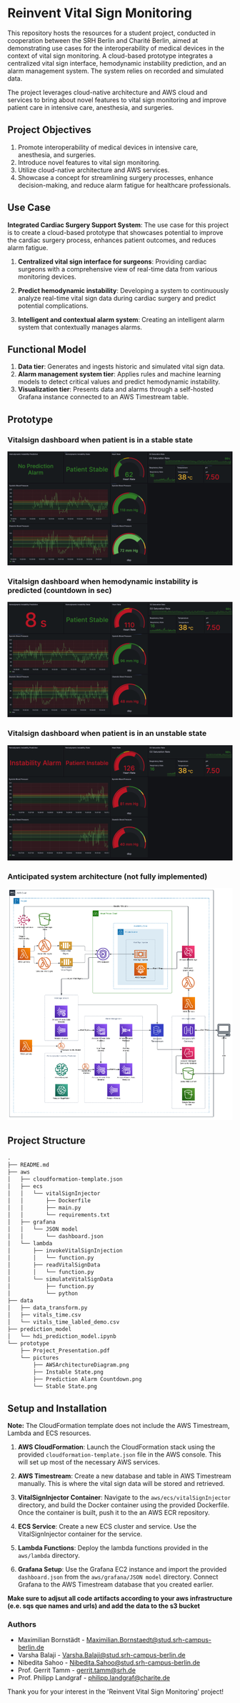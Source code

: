 # Reinvent Vital Sign Monitoring

This repository hosts the resources for a student project, conducted in cooperation between the SRH Berlin and Charité Berlin, aimed at demonstrating use cases for the interoperability of medical devices in the context of vital sign monitoring. A cloud-based prototype integrates a centralized vital sign interface, hemodynamic instability prediction, and an alarm management system. The system relies on recorded and simulated data.

The project leverages cloud-native architecture and AWS cloud and services to bring about novel features to vital sign monitoring and improve patient care in intensive care, anesthesia, and surgeries. 

## Project Objectives

1. Promote interoperability of medical devices in intensive care, anesthesia, and surgeries.
2. Introduce novel features to vital sign monitoring.
3. Utilize cloud-native architecture and AWS services.
4. Showcase a concept for streamlining surgery processes, enhance decision-making, and reduce alarm fatigue for healthcare professionals.

## Use Case

**Integrated Cardiac Surgery Support System**: The use case for this project is to create a cloud-based prototype that showcases potential to improve the cardiac surgery process, enhances patient outcomes, and reduces alarm fatigue.

1. **Centralized vital sign interface for surgeons**: Providing cardiac surgeons with a comprehensive view of real-time data from various monitoring devices.

2. **Predict hemodynamic instability**: Developing a system to continuously analyze real-time vital sign data during cardiac surgery and predict potential complications.

3. **Intelligent and contextual alarm system**: Creating an intelligent alarm system that contextually manages alarms.

## Functional Model

1. **Data tier**: Generates and ingests historic and simulated vital sign data.
2. **Alarm management system tier**: Applies rules and machine learning models to detect critical values and predict hemodynamic instability.
3. **Visualization tier**: Presents data and alarms through a self-hosted Grafana instance connected to an AWS Timestream table.

## Prototype

### Vitalsign dashboard when patient is in a stable state
![Image Alt Text](./prototype/pictures/Stable%20State.png)

### Vitalsign dashboard when hemodynamic instability is predicted (countdown in sec)
![Image Alt Text](./prototype/pictures/Prediction%20Alarm%20Countdown.png)

### Vitalsign dashboard when patient is in an unstable state
![Image Alt Text](./prototype/pictures/Instable%20State.png)

### Anticipated system architecture (not fully implemented)
![Image Alt Text](./prototype/pictures/AWSArchitectureDiagram.png)


## Project Structure

```
.
├── README.md
├── aws
│   ├── cloudformation-template.json
│   ├── ecs
│   │   └── vitalSignInjector
│   │       ├── Dockerfile
│   │       ├── main.py
│   │       └── requirements.txt
│   ├── grafana
│   │   └── JSON model
│   │       └── dashboard.json
│   └── lambda
│       ├── invokeVitalSignInjection
│       │   └── function.py
│       ├── readVitalSignData
│       │   └── function.py
│       └── simulateVitalSignData
│           ├── function.py
│           └── python
├── data
│   ├── data_transform.py
│   ├── vitals_time.csv
│   └── vitals_time_labled_demo.csv
├── prediction_model
│   └── hdi_prediction_model.ipynb
└── prototype
    ├── Project_Presentation.pdf
    └── pictures
        ├── AWSArchitectureDiagram.png
        ├── Instable State.png
        ├── Prediction Alarm Countdown.png
        └── Stable State.png
```

## Setup and Installation
**Note:** The CloudFormation template does not include the AWS Timestream, Lambda and ECS resources. 

1. **AWS CloudFormation**: Launch the CloudFormation stack using the provided `cloudformation-template.json` file in the AWS console. This will set up most of the necessary AWS services.

2. **AWS Timestream**: Create a new database and table in AWS Timestream manually. This is where the vital sign data will be stored and retrieved.

3. **VitalSignInjector Container**: Navigate to the `aws/ecs/vitalSignInjector` directory, and build the Docker container using the provided Dockerfile. Once the container is built, push it to the an AWS ECR repository.

4. **ECS Service**: Create a new ECS cluster and service. Use the VitalSignInjector container for the service. 

5. **Lambda Functions**: Deploy the lambda functions provided in the `aws/lambda` directory.

6. **Grafana Setup**: Use the Grafana EC2 instance and import the provided `dashboard.json` from the `aws/grafana/JSON model` directory. Connect Grafana to the AWS Timestream database that you created earlier. 

**Make sure to adjsut all code artifacts according to your aws infrastructure (e.e. sqs que names and urls) and add the data to the s3 bucket**

### Authors

* Maximilian Bornstädt - Maximilian.Bornstaedt@stud.srh-campus-berlin.de
* Varsha Balaji - Varsha.Balaji@stud.srh-campus-berlin.de
* Nibedita Sahoo - Nibedita.Sahoo@stud.srh-campus-berlin.de
* Prof. Gerrit Tamm - gerrit.tamm@srh.de
* Prof. Philipp Landgraf - philipp.landgraf@charite.de

Thank you for your interest in the 'Reinvent Vital Sign Monitoring' project!
